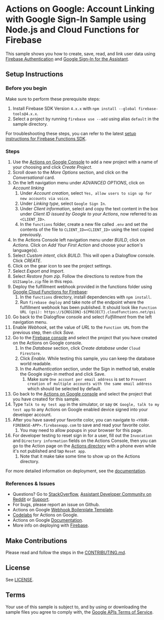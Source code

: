 # Actions on Google: Account Linking with Google Sign-In Sample using Node.js and Cloud Functions for Firebase

This sample shows you how to create, save, read, and link user data using [Firebase Authentication](https://firebase.google.com/docs/auth/) and [Google Sign-In for the Assistant](https://developers.google.com/actions/identity/google-sign-in).

## Setup Instructions

### Before you begin
Make sure to perform these prerequisite steps:

1. Install Firebase SDK Version `4.x.x` with `npm install --global firebase-tools@4.x.x`.
2. Select a project by running `firebase use --add` using alias `default` in the sample directory.

For troubleshooting these steps, you can refer to the latest [setup instructions for Firebase Functions SDK](https://firebase.google.com/docs/functions/get-started#set_up_and_initialize_functions_sdk).

### Steps
1. Use the [Actions on Google Console](https://console.actions.google.com) to add a new project with a name of your choosing and click *Create Project*.
1. Scroll down to the *More Options* section, and click on the *Conversational* card.
1. On the left navigation menu under *ADVANCED OPTIONS*, click on *Account linking*
   1. Under *Account creation*, select `Yes, allow users to sign up for new accounts via voice`.
   1. Under *Linking type*, select `Google Sign In`.
   1. Under *Client information*, select and copy the text content in the box under *Client ID issued by Google to your Actions*, now referred to as `<CLIENT_ID>`.
   1. In the `functions` folder, create a new file called `.env` and set the contents of the file to `CLIENT_ID=<CLIENT_ID>` using the text copied previously.
1. In the Actions Console left navigation menu under *BUILD*, click on *Actions*. Click on *Add Your First Action* and choose your action's language(s).
1. Select *Custom intent*, click *BUILD*. This will open a Dialogflow console. Click *CREATE*.
1. Click on the gear icon to see the project settings.
1. Select *Export and Import*.
1. Select *Restore from zip*. Follow the directions to restore from the `GSISample.zip` file in this repo.
1. Deploy the fulfillment webhook provided in the functions folder using [Google Cloud Functions for Firebase](https://firebase.google.com/docs/functions/):
   1. In the `functions` directory, install dependencies with `npm install`.
   1. Run `firebase deploy` and take note of the endpoint where the fulfillment webhook has been published. It should look like `Function URL (gsi): https://${REGION}-${PROJECT}.cloudfunctions.net/gsi`
1. Go back to the Dialogflow console and select *Fulfillment* from the left navigation menu.
1. Enable *Webhook*, set the value of *URL* to the `Function URL` from the previous step, then click *Save*.
1. Go to the [Firebase console](https://console.firebase.google.com) and select the project that you have created on the Actions on Google console.
   1. In the *Database* section, click *Create database* under `Cloud Firestore`.
   1. Click *Enable*. While testing this sample, you can keep the database world readable.
   1. In the *Authentication* section, under the Sign in method tab, enable the Google sign-in method and click Save.
      1. Make sure `One account per email address` is set to `Prevent creation of multiple accounts with the same email address` which should be selected by default.
1. Go back to the [Actions on Google console](https://console.firebase.google.com) and select the project that you have created for this sample.
1. Type `Talk to my test app` in the simulator, or say `OK Google, talk to my test app` to any Actions on Google enabled device signed into your developer account.
1. After you have saved your favorite color, you can navigate to `<YOUR-FIREBASE-APP>.firebaseapp.com` to save and read your favorite color.
   1. You may need to allow popups in your browser for this page.
1. For developer testing to reset sign in for a user, fill out the `Invocation` and `Directory information` fields on the Actions Console, then you can go to the Action page on the [Actions directory](https://developers.google.com/actions/distribute/directory) with a phone even while it's not published and tap `Reset app`.
   1. Note that it make take some time to show up on the Actions directory.

For more detailed information on deployment, see the [documentation](https://developers.google.com/actions/dialogflow/deploy-fulfillment).

### References & Issues
+ Questions? Go to [StackOverflow](https://stackoverflow.com/questions/tagged/actions-on-google), [Assistant Developer Community on Reddit](https://www.reddit.com/r/GoogleAssistantDev/) or [Support](https://developers.google.com/actions/support/).
+ For bugs, please report an issue on Github.
+ Actions on Google [Webhook Boilerplate Template](https://github.com/actions-on-google/dialogflow-webhook-boilerplate-nodejs).
+ [Codelabs](https://codelabs.developers.google.com/?cat=Assistant) for Actions on Google.
+ Actions on Google [Documentation](https://developers.google.com/actions/extending-the-assistant).
+ More info on deploying with [Firebase](https://developers.google.com/actions/dialogflow/deploy-fulfillment).

## Make Contributions
Please read and follow the steps in the [CONTRIBUTING.md](CONTRIBUTING.md).

## License
See [LICENSE](LICENSE).

## Terms
Your use of this sample is subject to, and by using or downloading the sample files you agree to comply with, the [Google APIs Terms of Service](https://developers.google.com/terms/).
